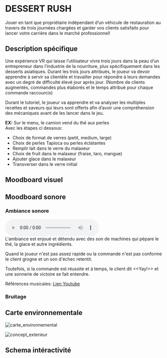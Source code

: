 # DESSERT RUSH 
Jouer en tant que propriétaire indépendant d’un véhicule de restauration au travers de trois journées chargées et garder vos clients satisfaits pour lancer votre carrière dans le marché professionnel! 

## Description spécifique
Une expérience VR qui laisse l’utilisateur vivre trois jours dans la peau d’un entrepreneur dans l’industrie de la nourriture, plus spécifiquement dans les desserts asiatiques. Durant les trois jours attribués, le joueur va devoir apprendre à servir sa clientèle et travailler pour répondre à leurs demandes avec un degré de difficulté élevé jour après jour. (Nombre de clients augmentés, commandes plus élaborés et le temps attribué pour chaque commande raccourcis) 

Durant le tutoriel, le joueur va apprendre et va analyser les multiples recettes et saveurs qui leurs sont offerts afin d’avoir une compréhension des mécaniques avant de les lancer dans le jeu. 

<b>EX:</b> Sur le menu, le camion vend du thé aux perles </br>
Avec les étapes ci dessous: 
- Choix de format de verres (petit, medium, large)
- Choix de perles Tapioca ou perles éclatantes
- Remplir lait dans le verre du malaxeur
- Choix de fruit dans le malaxeur (fraise, taro, mangue) 
- Ajouter glace dans le malaxeur
- Transverser dans le verre initial

## Moodboard visuel

## Moodboard sonore

### Ambiance sonore
![moodboard](https://github.com/Khatymiss707/desert_rush/blob/main/r%C3%A9f%C3%A9rences_moodboard/exportation/moodboard_sonore_big_luch_rush.mp3) </br>
L'ambiance est enjoué et détendu avec des son de machines qui pépare le thé, la glace et autre ingrédients.

Quand le joueur n'est pas assez rapide ou la commande n'est pas conforme le client grogne et un son d'échec retentit.

Toutefois, si la commande est réussite et à temps, le client dit <<Yay!>> et une sonnerie de victoire se fait entendre.

Références musicales: [Lien Youtube](https://youtu.be/XwHrjEjvNAI?si=N8hdkJ2MVXJK7ijq)

### Bruitage

## Carte environnementale 
![carte_environnemental](https://github.com/user-attachments/assets/b88c44ec-6ccc-4ac1-8e59-77b0069fa85b)

![concept_exterieur](https://github.com/user-attachments/assets/0a109958-0e16-404a-a4cb-03b9247d3771)


## Schema intéractivité
